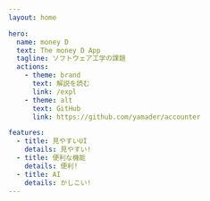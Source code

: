 ```yaml
---
layout: home

hero:
  name: money D
  text: The money D App
  tagline: ソフトウェア工学の課題
  actions:
    - theme: brand
      text: 解説を読む
      link: /expl
    - theme: alt
      text: GitHub
      link: https://github.com/yamader/accounter

features:
  - title: 見やすいUI
    details: 見やすい!
  - title: 便利な機能
    details: 便利!
  - title: AI
    details: かしこい!
---
```

